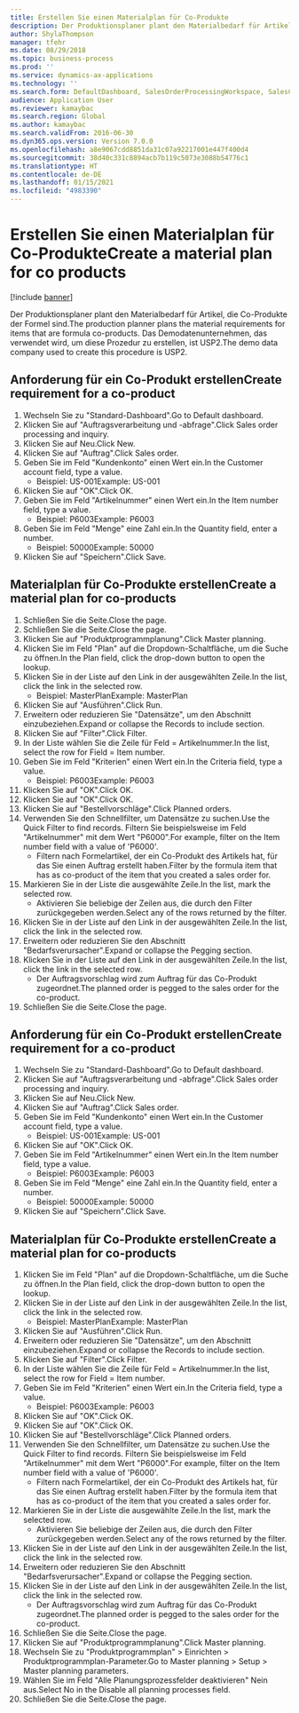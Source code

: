 ```yaml
---
title: Erstellen Sie einen Materialplan für Co-Produkte
description: Der Produktionsplaner plant den Materialbedarf für Artikel, die Co-Produkte der Formel sind.
author: ShylaThompson
manager: tfehr
ms.date: 08/29/2018
ms.topic: business-process
ms.prod: ''
ms.service: dynamics-ax-applications
ms.technology: ''
ms.search.form: DefaultDashboard, SalesOrderProcessingWorkspace, SalesCreateOrder, SalesTable, ReqCreatePlanWorkspace, ReqTransPlanCard, SysQueryForm, ReqTransPo
audience: Application User
ms.reviewer: kamaybac
ms.search.region: Global
ms.author: kamaybac
ms.search.validFrom: 2016-06-30
ms.dyn365.ops.version: Version 7.0.0
ms.openlocfilehash: a8e9067cdd8851da31c07a92217001e447f400d4
ms.sourcegitcommit: 38d40c331c8894acb7b119c5073e3088b54776c1
ms.translationtype: HT
ms.contentlocale: de-DE
ms.lasthandoff: 01/15/2021
ms.locfileid: "4983390"
---
```

# <a name="create-a-material-plan-for-co-products"></a><span data-ttu-id="c7eee-103">Erstellen Sie einen Materialplan für Co-Produkte</span><span class="sxs-lookup"><span data-stu-id="c7eee-103">Create a material plan for co products</span></span>

[!include [banner](../../includes/banner.md)]

<span data-ttu-id="c7eee-104">Der Produktionsplaner plant den Materialbedarf für Artikel, die Co-Produkte der Formel sind.</span><span class="sxs-lookup"><span data-stu-id="c7eee-104">The production planner plans the material requirements for items that are formula co-products.</span></span> <span data-ttu-id="c7eee-105">Das Demodatenunternehmen, das verwendet wird, um diese Prozedur zu erstellen, ist USP2.</span><span class="sxs-lookup"><span data-stu-id="c7eee-105">The demo data company used to create this procedure is USP2.</span></span>


## <a name="create-requirement-for-a-co-product"></a><span data-ttu-id="c7eee-106">Anforderung für ein Co-Produkt erstellen</span><span class="sxs-lookup"><span data-stu-id="c7eee-106">Create requirement for a co-product</span></span>
1. <span data-ttu-id="c7eee-107">Wechseln Sie zu "Standard-Dashboard".</span><span class="sxs-lookup"><span data-stu-id="c7eee-107">Go to Default dashboard.</span></span>
2. <span data-ttu-id="c7eee-108">Klicken Sie auf "Auftragsverarbeitung und -abfrage".</span><span class="sxs-lookup"><span data-stu-id="c7eee-108">Click Sales order processing and inquiry.</span></span>
3. <span data-ttu-id="c7eee-109">Klicken Sie auf Neu.</span><span class="sxs-lookup"><span data-stu-id="c7eee-109">Click New.</span></span>
4. <span data-ttu-id="c7eee-110">Klicken Sie auf "Auftrag".</span><span class="sxs-lookup"><span data-stu-id="c7eee-110">Click Sales order.</span></span>
5. <span data-ttu-id="c7eee-111">Geben Sie im Feld "Kundenkonto" einen Wert ein.</span><span class="sxs-lookup"><span data-stu-id="c7eee-111">In the Customer account field, type a value.</span></span>
    * <span data-ttu-id="c7eee-112">Beispiel: US-001</span><span class="sxs-lookup"><span data-stu-id="c7eee-112">Example: US-001</span></span>  
6. <span data-ttu-id="c7eee-113">Klicken Sie auf "OK".</span><span class="sxs-lookup"><span data-stu-id="c7eee-113">Click OK.</span></span>
7. <span data-ttu-id="c7eee-114">Geben Sie im Feld "Artikelnummer" einen Wert ein.</span><span class="sxs-lookup"><span data-stu-id="c7eee-114">In the Item number field, type a value.</span></span>
    * <span data-ttu-id="c7eee-115">Beispiel: P6003</span><span class="sxs-lookup"><span data-stu-id="c7eee-115">Example: P6003</span></span>  
8. <span data-ttu-id="c7eee-116">Geben Sie im Feld "Menge" eine Zahl ein.</span><span class="sxs-lookup"><span data-stu-id="c7eee-116">In the Quantity field, enter a number.</span></span>
    * <span data-ttu-id="c7eee-117">Beispiel: 50000</span><span class="sxs-lookup"><span data-stu-id="c7eee-117">Example: 50000</span></span>  
9. <span data-ttu-id="c7eee-118">Klicken Sie auf "Speichern".</span><span class="sxs-lookup"><span data-stu-id="c7eee-118">Click Save.</span></span>

## <a name="create-a-material-plan-for-co-products"></a><span data-ttu-id="c7eee-119">Materialplan für Co-Produkte erstellen</span><span class="sxs-lookup"><span data-stu-id="c7eee-119">Create a material plan for co-products</span></span>
1. <span data-ttu-id="c7eee-120">Schließen Sie die Seite.</span><span class="sxs-lookup"><span data-stu-id="c7eee-120">Close the page.</span></span>
2. <span data-ttu-id="c7eee-121">Schließen Sie die Seite.</span><span class="sxs-lookup"><span data-stu-id="c7eee-121">Close the page.</span></span>
3. <span data-ttu-id="c7eee-122">Klicken Sie auf "Produktprogrammplanung".</span><span class="sxs-lookup"><span data-stu-id="c7eee-122">Click Master planning.</span></span>
4. <span data-ttu-id="c7eee-123">Klicken Sie im Feld "Plan" auf die Dropdown-Schaltfläche, um die Suche zu öffnen.</span><span class="sxs-lookup"><span data-stu-id="c7eee-123">In the Plan field, click the drop-down button to open the lookup.</span></span>
5. <span data-ttu-id="c7eee-124">Klicken Sie in der Liste auf den Link in der ausgewählten Zeile.</span><span class="sxs-lookup"><span data-stu-id="c7eee-124">In the list, click the link in the selected row.</span></span>
    * <span data-ttu-id="c7eee-125">Beispiel: MasterPlan</span><span class="sxs-lookup"><span data-stu-id="c7eee-125">Example: MasterPlan</span></span>  
6. <span data-ttu-id="c7eee-126">Klicken Sie auf "Ausführen".</span><span class="sxs-lookup"><span data-stu-id="c7eee-126">Click Run.</span></span>
7. <span data-ttu-id="c7eee-127">Erweitern oder reduzieren Sie "Datensätze", um den Abschnitt einzubeziehen.</span><span class="sxs-lookup"><span data-stu-id="c7eee-127">Expand or collapse the Records to include section.</span></span>
8. <span data-ttu-id="c7eee-128">Klicken Sie auf "Filter".</span><span class="sxs-lookup"><span data-stu-id="c7eee-128">Click Filter.</span></span>
9. <span data-ttu-id="c7eee-129">In der Liste wählen Sie die Zeile für Feld = Artikelnummer.</span><span class="sxs-lookup"><span data-stu-id="c7eee-129">In the list, select the row for Field = Item number.</span></span>
10. <span data-ttu-id="c7eee-130">Geben Sie im Feld "Kriterien" einen Wert ein.</span><span class="sxs-lookup"><span data-stu-id="c7eee-130">In the Criteria field, type a value.</span></span>
    * <span data-ttu-id="c7eee-131">Beispiel: P6003</span><span class="sxs-lookup"><span data-stu-id="c7eee-131">Example: P6003</span></span>  
11. <span data-ttu-id="c7eee-132">Klicken Sie auf "OK".</span><span class="sxs-lookup"><span data-stu-id="c7eee-132">Click OK.</span></span>
12. <span data-ttu-id="c7eee-133">Klicken Sie auf "OK".</span><span class="sxs-lookup"><span data-stu-id="c7eee-133">Click OK.</span></span>
13. <span data-ttu-id="c7eee-134">Klicken Sie auf "Bestellvorschläge".</span><span class="sxs-lookup"><span data-stu-id="c7eee-134">Click Planned orders.</span></span>
14. <span data-ttu-id="c7eee-135">Verwenden Sie den Schnellfilter, um Datensätze zu suchen.</span><span class="sxs-lookup"><span data-stu-id="c7eee-135">Use the Quick Filter to find records.</span></span> <span data-ttu-id="c7eee-136">Filtern Sie beispielsweise im Feld "Artikelnummer" mit dem Wert "P6000".</span><span class="sxs-lookup"><span data-stu-id="c7eee-136">For example, filter on the Item number field with a value of 'P6000'.</span></span>
    * <span data-ttu-id="c7eee-137">Filtern nach Formelartikel, der ein Co-Produkt des Artikels hat, für das Sie einen Auftrag erstellt haben.</span><span class="sxs-lookup"><span data-stu-id="c7eee-137">Filter by the formula item that has as co-product of the item that you created a sales order for.</span></span>  
15. <span data-ttu-id="c7eee-138">Markieren Sie in der Liste die ausgewählte Zeile.</span><span class="sxs-lookup"><span data-stu-id="c7eee-138">In the list, mark the selected row.</span></span>
    * <span data-ttu-id="c7eee-139">Aktivieren Sie beliebige der Zeilen aus, die durch den Filter zurückgegeben werden.</span><span class="sxs-lookup"><span data-stu-id="c7eee-139">Select any of the rows returned by the filter.</span></span>  
16. <span data-ttu-id="c7eee-140">Klicken Sie in der Liste auf den Link in der ausgewählten Zeile.</span><span class="sxs-lookup"><span data-stu-id="c7eee-140">In the list, click the link in the selected row.</span></span>
17. <span data-ttu-id="c7eee-141">Erweitern oder reduzieren Sie den Abschnitt "Bedarfsverursacher".</span><span class="sxs-lookup"><span data-stu-id="c7eee-141">Expand or collapse the Pegging section.</span></span>
18. <span data-ttu-id="c7eee-142">Klicken Sie in der Liste auf den Link in der ausgewählten Zeile.</span><span class="sxs-lookup"><span data-stu-id="c7eee-142">In the list, click the link in the selected row.</span></span>
    * <span data-ttu-id="c7eee-143">Der Auftragsvorschlag wird zum Auftrag für das Co-Produkt zugeordnet.</span><span class="sxs-lookup"><span data-stu-id="c7eee-143">The planned order is pegged to the sales order for the co-product.</span></span>  
19. <span data-ttu-id="c7eee-144">Schließen Sie die Seite.</span><span class="sxs-lookup"><span data-stu-id="c7eee-144">Close the page.</span></span>

## <a name="create-requirement-for-a-co-product"></a><span data-ttu-id="c7eee-145">Anforderung für ein Co-Produkt erstellen</span><span class="sxs-lookup"><span data-stu-id="c7eee-145">Create requirement for a co-product</span></span>
1. <span data-ttu-id="c7eee-146">Wechseln Sie zu "Standard-Dashboard".</span><span class="sxs-lookup"><span data-stu-id="c7eee-146">Go to Default dashboard.</span></span>
2. <span data-ttu-id="c7eee-147">Klicken Sie auf "Auftragsverarbeitung und -abfrage".</span><span class="sxs-lookup"><span data-stu-id="c7eee-147">Click Sales order processing and inquiry.</span></span>
3. <span data-ttu-id="c7eee-148">Klicken Sie auf Neu.</span><span class="sxs-lookup"><span data-stu-id="c7eee-148">Click New.</span></span>
4. <span data-ttu-id="c7eee-149">Klicken Sie auf "Auftrag".</span><span class="sxs-lookup"><span data-stu-id="c7eee-149">Click Sales order.</span></span>
5. <span data-ttu-id="c7eee-150">Geben Sie im Feld "Kundenkonto" einen Wert ein.</span><span class="sxs-lookup"><span data-stu-id="c7eee-150">In the Customer account field, type a value.</span></span>
    * <span data-ttu-id="c7eee-151">Beispiel: US-001</span><span class="sxs-lookup"><span data-stu-id="c7eee-151">Example: US-001</span></span>  
6. <span data-ttu-id="c7eee-152">Klicken Sie auf "OK".</span><span class="sxs-lookup"><span data-stu-id="c7eee-152">Click OK.</span></span>
7. <span data-ttu-id="c7eee-153">Geben Sie im Feld "Artikelnummer" einen Wert ein.</span><span class="sxs-lookup"><span data-stu-id="c7eee-153">In the Item number field, type a value.</span></span>
    * <span data-ttu-id="c7eee-154">Beispiel: P6003</span><span class="sxs-lookup"><span data-stu-id="c7eee-154">Example: P6003</span></span>  
8. <span data-ttu-id="c7eee-155">Geben Sie im Feld "Menge" eine Zahl ein.</span><span class="sxs-lookup"><span data-stu-id="c7eee-155">In the Quantity field, enter a number.</span></span>
    * <span data-ttu-id="c7eee-156">Beispiel: 50000</span><span class="sxs-lookup"><span data-stu-id="c7eee-156">Example: 50000</span></span>  
9. <span data-ttu-id="c7eee-157">Klicken Sie auf "Speichern".</span><span class="sxs-lookup"><span data-stu-id="c7eee-157">Click Save.</span></span>

## <a name="create-a-material-plan-for-co-products"></a><span data-ttu-id="c7eee-158">Materialplan für Co-Produkte erstellen</span><span class="sxs-lookup"><span data-stu-id="c7eee-158">Create a material plan for co-products</span></span>
1. <span data-ttu-id="c7eee-159">Klicken Sie im Feld "Plan" auf die Dropdown-Schaltfläche, um die Suche zu öffnen.</span><span class="sxs-lookup"><span data-stu-id="c7eee-159">In the Plan field, click the drop-down button to open the lookup.</span></span>
2. <span data-ttu-id="c7eee-160">Klicken Sie in der Liste auf den Link in der ausgewählten Zeile.</span><span class="sxs-lookup"><span data-stu-id="c7eee-160">In the list, click the link in the selected row.</span></span>
    * <span data-ttu-id="c7eee-161">Beispiel: MasterPlan</span><span class="sxs-lookup"><span data-stu-id="c7eee-161">Example: MasterPlan</span></span>  
3. <span data-ttu-id="c7eee-162">Klicken Sie auf "Ausführen".</span><span class="sxs-lookup"><span data-stu-id="c7eee-162">Click Run.</span></span>
4. <span data-ttu-id="c7eee-163">Erweitern oder reduzieren Sie "Datensätze", um den Abschnitt einzubeziehen.</span><span class="sxs-lookup"><span data-stu-id="c7eee-163">Expand or collapse the Records to include section.</span></span>
5. <span data-ttu-id="c7eee-164">Klicken Sie auf "Filter".</span><span class="sxs-lookup"><span data-stu-id="c7eee-164">Click Filter.</span></span>
6. <span data-ttu-id="c7eee-165">In der Liste wählen Sie die Zeile für Feld = Artikelnummer.</span><span class="sxs-lookup"><span data-stu-id="c7eee-165">In the list, select the row for Field = Item number.</span></span>
7. <span data-ttu-id="c7eee-166">Geben Sie im Feld "Kriterien" einen Wert ein.</span><span class="sxs-lookup"><span data-stu-id="c7eee-166">In the Criteria field, type a value.</span></span>
    * <span data-ttu-id="c7eee-167">Beispiel: P6003</span><span class="sxs-lookup"><span data-stu-id="c7eee-167">Example: P6003</span></span>  
8. <span data-ttu-id="c7eee-168">Klicken Sie auf "OK".</span><span class="sxs-lookup"><span data-stu-id="c7eee-168">Click OK.</span></span>
9. <span data-ttu-id="c7eee-169">Klicken Sie auf "OK".</span><span class="sxs-lookup"><span data-stu-id="c7eee-169">Click OK.</span></span>
10. <span data-ttu-id="c7eee-170">Klicken Sie auf "Bestellvorschläge".</span><span class="sxs-lookup"><span data-stu-id="c7eee-170">Click Planned orders.</span></span>
11. <span data-ttu-id="c7eee-171">Verwenden Sie den Schnellfilter, um Datensätze zu suchen.</span><span class="sxs-lookup"><span data-stu-id="c7eee-171">Use the Quick Filter to find records.</span></span> <span data-ttu-id="c7eee-172">Filtern Sie beispielsweise im Feld "Artikelnummer" mit dem Wert "P6000".</span><span class="sxs-lookup"><span data-stu-id="c7eee-172">For example, filter on the Item number field with a value of 'P6000'.</span></span>
    * <span data-ttu-id="c7eee-173">Filtern nach Formelartikel, der ein Co-Produkt des Artikels hat, für das Sie einen Auftrag erstellt haben.</span><span class="sxs-lookup"><span data-stu-id="c7eee-173">Filter by the formula item that has as co-product of the item that you created a sales order for.</span></span>  
12. <span data-ttu-id="c7eee-174">Markieren Sie in der Liste die ausgewählte Zeile.</span><span class="sxs-lookup"><span data-stu-id="c7eee-174">In the list, mark the selected row.</span></span>
    * <span data-ttu-id="c7eee-175">Aktivieren Sie beliebige der Zeilen aus, die durch den Filter zurückgegeben werden.</span><span class="sxs-lookup"><span data-stu-id="c7eee-175">Select any of the rows returned by the filter.</span></span>  
13. <span data-ttu-id="c7eee-176">Klicken Sie in der Liste auf den Link in der ausgewählten Zeile.</span><span class="sxs-lookup"><span data-stu-id="c7eee-176">In the list, click the link in the selected row.</span></span>
14. <span data-ttu-id="c7eee-177">Erweitern oder reduzieren Sie den Abschnitt "Bedarfsverursacher".</span><span class="sxs-lookup"><span data-stu-id="c7eee-177">Expand or collapse the Pegging section.</span></span>
15. <span data-ttu-id="c7eee-178">Klicken Sie in der Liste auf den Link in der ausgewählten Zeile.</span><span class="sxs-lookup"><span data-stu-id="c7eee-178">In the list, click the link in the selected row.</span></span>
    * <span data-ttu-id="c7eee-179">Der Auftragsvorschlag wird zum Auftrag für das Co-Produkt zugeordnet.</span><span class="sxs-lookup"><span data-stu-id="c7eee-179">The planned order is pegged to the sales order for the co-product.</span></span>  
16. <span data-ttu-id="c7eee-180">Schließen Sie die Seite.</span><span class="sxs-lookup"><span data-stu-id="c7eee-180">Close the page.</span></span>
17. <span data-ttu-id="c7eee-181">Klicken Sie auf "Produktprogrammplanung".</span><span class="sxs-lookup"><span data-stu-id="c7eee-181">Click Master planning.</span></span>
18. <span data-ttu-id="c7eee-182">Wechseln Sie zu "Produktprogrammplan" > Einrichten > Produktprogrammplan-Parameter.</span><span class="sxs-lookup"><span data-stu-id="c7eee-182">Go to Master planning > Setup > Master planning parameters.</span></span>
19. <span data-ttu-id="c7eee-183">Wählen Sie im Feld "Alle Planungsprozessfelder deaktivieren" Nein aus.</span><span class="sxs-lookup"><span data-stu-id="c7eee-183">Select No in the Disable all planning processes field.</span></span>
20. <span data-ttu-id="c7eee-184">Schließen Sie die Seite.</span><span class="sxs-lookup"><span data-stu-id="c7eee-184">Close the page.</span></span>

